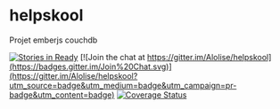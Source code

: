 # helpskool

Projet emberjs couchdb

[![Stories in Ready](https://badge.waffle.io/Alolise/helpskool.png?label=ready&title=Ready)](https://waffle.io/Alolise/helpskool)
[![Join the chat at https://gitter.im/Alolise/helpskool](https://badges.gitter.im/Join%20Chat.svg)](https://gitter.im/Alolise/helpskool?utm_source=badge&utm_medium=badge&utm_campaign=pr-badge&utm_content=badge)
[![Coverage Status](https://coveralls.io/repos/Alolise/helpskool/badge.svg?branch=master&service=github)](https://coveralls.io/github/Alolise/helpskool?branch=master)

